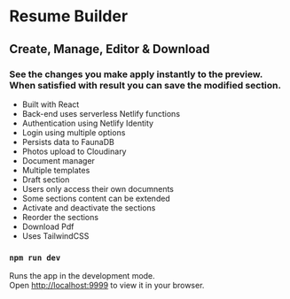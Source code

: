 # Resume Builder

## Create, Manage, Editor & Download

### See the changes you make apply instantly to the preview. When satisfied with result you can save the modified section.

- Built with React
- Back-end uses serverless Netlify functions
- Authentication using Netlify Identity
- Login using multiple options
- Persists data to FaunaDB
- Photos upload to Cloudinary
- Document manager
- Multiple templates
- Draft section
- Users only access their own documnents
- Some sections content can be extended
- Activate and deactivate the sections
- Reorder the sections
- Download Pdf
- Uses TailwindCSS

### `npm run dev`

Runs the app in the development mode.\
Open [http://localhost:9999](http://localhost:9999) to view it in your browser.
